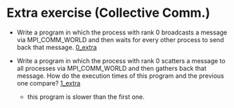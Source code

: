 # Extra exercise (Collective Comm.)

* Write a program in which the process with rank 0 broadcasts a message via MPI_COMM_WORLD and then waits for every other process to send back that message. [0_extra](0_extra)

* Write a program in which the process with rank 0 scatters a message to all processes via MPI_COMM_WORLD and then gathers back that message. How do the execution times of this program and the previous one compare? [1_extra](1_extra)
  * this program is slower than the first one. 
